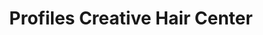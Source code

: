 ---
title: "Profiles Creative Hair Center"
url: /cleveland/profiles-creative-hair-center/
shop: hairdresser
---